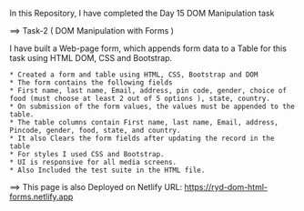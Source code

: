 In this Repository, I have completed the Day 15 DOM Manipulation task

==> Task-2 ( DOM Manipulation with Forms )

I have built a Web-page form, which appends form data to a Table for this task using HTML DOM, CSS and Bootstrap.

    * Created a form and table using HTML, CSS, Bootstrap and DOM
    * The form contains the following fields
    * First name, last name, Email, address, pin code, gender, choice of food (must choose at least 2 out of 5 options ), state, country.
    * On submission of the form values, the values must be appended to the table.
    * The table columns contain First name, last name, Email, address, Pincode, gender, food, state, and country.
    * It also Clears the form fields after updating the record in the table
    * For styles I used CSS and Bootstrap.
    * UI is responsive for all media screens.
    * Also Included the test suite in the HTML file.


==> This page is also Deployed on Netlify URL: https://ryd-dom-html-forms.netlify.app

